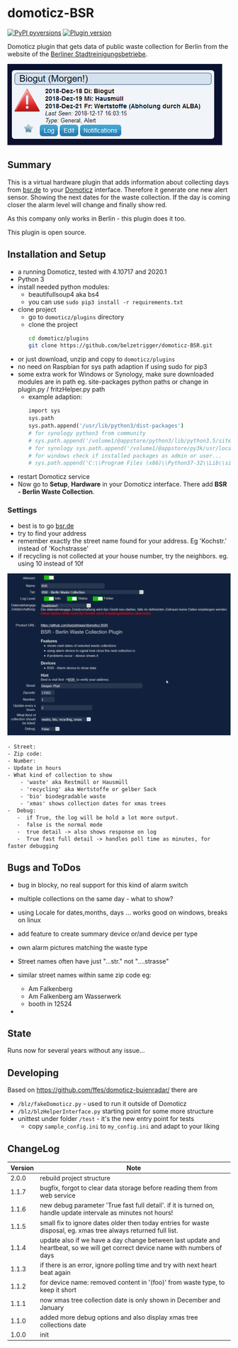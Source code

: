 # domoticz-BSR
[![PyPI pyversions](https://img.shields.io/badge/python-3.6%20|%203.7%20|%203.8-blue.svg)]() [![Plugin version](https://img.shields.io/badge/version-2.0.0.-red.svg)](https://github.com/belzetrigger/domoticz-BSR/branches/)

Domoticz plugin that gets data of public waste collection for Berlin from the website of the [Berliner Stadtreinigungsbetriebe](http://www.bsr.de/).

![settings](https://github.com/belzetrigger/domoticz-BSR/raw/master/resources/unit_all_warning.PNG)

## Summary
This is a virtual hardware plugin that adds information about collecting days  from [bsr.de](https://www.bsr.de/abfuhrkalender-20520.php)  to your [Domoticz](https://www.domoticz.com/) interface. 
Therefore it generate one new alert sensor. Showing the next dates for the waste collection. If the day is coming closer the alarm level will change and finally show red.

As this company only works in Berlin - this plugin does it too.

This plugin is open source.


## Installation and Setup
- a running Domoticz, tested with 4.10717 and 2020.1
- Python 3
- install needed python modules:
  - beautifullsoup4 aka bs4
  - you can use `sudo pip3 install -r requirements.txt` 
- clone project
    - go to `domoticz/plugins` directory 
    - clone the project
        ```bash
        cd domoticz/plugins
        git clone https://github.com/belzetrigger/domoticz-BSR.git
        ```
- or just download, unzip and copy to `domoticz/plugins` 
- no need on Raspbian for sys path adaption if using sudo for pip3
- some extra work for Windows or Synology, make sure downloaded modules are in path eg. site-packages python paths or change in plugin.py / fritzHelper.py path
  - example adaption:
    ```bash
    import sys
    sys.path
    sys.path.append('/usr/lib/python3/dist-packages')
    # for synology python3 from community
    # sys.path.append('/volume1/@appstore/python3/lib/python3.5/site-packages')
    # for synology sys.path.append('/volume1/@appstore/py3k/usr/local/lib/python3.5/site-packages')
    # for windows check if installed packages as admin or user...
    # sys.path.append('C:\\Program Files (x86)\\Python37-32\\Lib\\site-packages')
    ```
- restart Domoticz service
- Now go to **Setup**, **Hardware** in your Domoticz interface. There add
**BSR - Berlin Waste Collection**.
### Settings
   - best is to go  [bsr.de](https://www.bsr.de/abfuhrkalender-20520.php)
   - try to find your address
   - remember exactly the street name found for your address. Eg 'Kochstr.' instead of 'Kochstrasse'
   - if recycling is not collected at your house number, try the neighbors.  eg. using 10 instead of 10f

![settings](https://github.com/belzetrigger/domoticz-BSR/raw/master/resources/settings.PNG)


    - Street:
    - Zip code:
    - Number:
    - Update in hours
    - What kind of collection to show
        - 'waste' aka Restmüll or Hausmüll
        - 'recycling' aka Wertstoffe or gelber Sack
        - 'bio' biodegradable waste
        - 'xmas' shows collection dates for xmas trees
    -  Debug: 
       -  if True, the log will be hold a lot more output.
       -  false is the normal mode
       -  true detail -> also shows response on log
       -  True fast full detail -> handles poll time as minutes, for faster debugging
  
## Bugs and ToDos
- bug in blocky, no real support for this kind of alarm switch
- multiple collections on the same day - what to show?
- using Locale for dates,months, days ... works good on windows, breaks on linux
- add feature to create summary device or/and device per type
- own alarm pictures matching the waste type
- Street names often have just "...str." not "....strasse"
- similar street names within same zip code eg: 
    - Am Falkenberg 
    - Am Falkenberg am Wasserwerk
    - booth in 12524

- 

## State
Runs now for several years without any issue... 

## Developing
Based on https://github.com/ffes/domoticz-buienradar/ there are
- `/blz/fakeDomoticz.py` - used to run it outside of Domoticz
- `/blz/blzHelperInterface.py` starting point for some more structure
- unittest under folder `/test`  - it's the new entry point for tests
  - copy `sample_config.ini`  to `my_config.ini` and adapt to your liking  
## ChangeLog
| Version | Note                                                                                     |
| ------- | ---------------------------------------------------------------------------------------- |
| 2.0.0   | rebuild project structure |
| 1.1.7   | bugfix, forgot to clear data storage before reading them from web service |
| 1.1.6   | new debug parameter 'True fast full detail'. if it is turned on, handle update intervale as minutes not hours! |
| 1.1.5   | small fix to ignore dates older then today entries for waste disposal, eg. xmas tree always returned full list. |
| 1.1.4   | update also if we have a day change between last update and heartbeat, so we will get correct device name with numbers of days |
| 1.1.3   | if there is an error, ignore polling time and try with next heart beat again | 
| 1.1.2   | for device name: removed content in '(foo)' from waste type, to keep it short |
| 1.1.1   | now xmas tree collection date is only shown in December and January  |
| 1.1.0   | added more debug options and also display xmas tree collections date |
| 1.0.0   | init |
